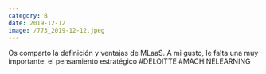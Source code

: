 ```yaml
--- 
category: B 
date: 2019-12-12 
image: /773_2019-12-12.jpeg 
--- 
```


Os comparto la definición y ventajas de MLaaS. A mi gusto, le falta una muy importante: el pensamiento estratégico #DELOITTE #MACHINELEARNING